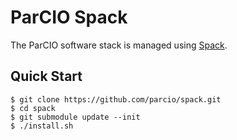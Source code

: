 # ParCIO Spack

The ParCIO software stack is managed using [Spack](https://spack.io/).

## Quick Start

```console
$ git clone https://github.com/parcio/spack.git
$ cd spack
$ git submodule update --init
$ ./install.sh
```
